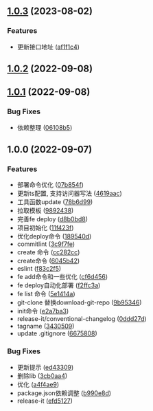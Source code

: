 

## [1.0.3](https://github.com/luozyiii/fe-cli/compare/v1.0.2...v1.0.3) (2023-08-02)


### Features

* 更新接口地址 ([af1f1c4](https://github.com/luozyiii/fe-cli/commit/af1f1c4763cc4315d66279e7a39b13a3d1aad56c))

## [1.0.2](https://github.com/luozyiii/fe-cli/compare/v1.0.1...v1.0.2) (2022-09-08)

## [1.0.1](https://github.com/luozyiii/fe-cli/compare/v1.0.0...v1.0.1) (2022-09-08)


### Bug Fixes

* 依赖整理 ([06108b5](https://github.com/luozyiii/fe-cli/commit/06108b5d7885463c552d7d529943505fbd3b7b14))

## 1.0.0 (2022-09-07)


### Features

* 部署命令优化 ([07b854f](https://github.com/luozyiii/fe-cli/commit/07b854f4f91bfddb5f4156d869e20f9f5e33b7cb))
* 更新ts配置, 支持访问器写法 ([4619aac](https://github.com/luozyiii/fe-cli/commit/4619aac39d4fb5005b4fd077942d41f4b6aa2dd6))
* 工具函数update ([78b6d99](https://github.com/luozyiii/fe-cli/commit/78b6d9908258e07d9724be8576b877224dc74c86))
* 拉取模板 ([9892438](https://github.com/luozyiii/fe-cli/commit/9892438a02bcad71010fa03e2ebc3919e5ecb3b4))
* 完善fe deploy ([d8b0bd8](https://github.com/luozyiii/fe-cli/commit/d8b0bd8c140e3643867fd5e786d64e57a71effbb))
* 项目初始化 ([11f423f](https://github.com/luozyiii/fe-cli/commit/11f423f6e6db726dd5e81f6ef3cd022a2b02055c))
* 优化deploy命令 ([189540d](https://github.com/luozyiii/fe-cli/commit/189540d2b7847de4968ee89a15bfbdedf899a78e))
* commitlint ([3c9f7fe](https://github.com/luozyiii/fe-cli/commit/3c9f7fe15a9603e14bad8e3c70625d2d6cff27a6))
* create 命令 ([cc282cc](https://github.com/luozyiii/fe-cli/commit/cc282cc5075af10a2d97a15ea7aeadd9ead8c212))
* create命令 ([6045b42](https://github.com/luozyiii/fe-cli/commit/6045b42e284540e2144a05026ead7e79f60a12c2))
* eslint ([f83c2f5](https://github.com/luozyiii/fe-cli/commit/f83c2f5256fc3fa6998c78138367e7e0e2e97e24))
* fe add命令和一些优化 ([cf6d456](https://github.com/luozyiii/fe-cli/commit/cf6d4560d89818f89fd0fd963cc9d25699a8bd2c))
* fe deploy自动化部署 ([f2ffc3a](https://github.com/luozyiii/fe-cli/commit/f2ffc3ad528dead4e40272de189518fe34123920))
* fe list 命令 ([5e1414a](https://github.com/luozyiii/fe-cli/commit/5e1414a39388176333a1bfa98496493d6605fa1f))
* git-clone 替换download-git-repo ([9b95346](https://github.com/luozyiii/fe-cli/commit/9b953466a514acb22ffa85961cacde541fb3db64))
* init命令 ([e2a7ba3](https://github.com/luozyiii/fe-cli/commit/e2a7ba333f5c9b3c326e90858e0de001ee7dc28b))
* release-it/conventional-changelog ([0ddd27d](https://github.com/luozyiii/fe-cli/commit/0ddd27d2744c10ce250867dde23aa455248335e1))
* tagname ([3430509](https://github.com/luozyiii/fe-cli/commit/343050937375363345a03d259f0eb34fef00bd2c))
* update .gitignore ([6675808](https://github.com/luozyiii/fe-cli/commit/66758085c4b9d322673536dcb78c15f24e9a46d5))


### Bug Fixes

* 更新提示 ([ed43309](https://github.com/luozyiii/fe-cli/commit/ed43309c29493a233f5d4481320c35ac148682bb))
* 删除lib ([3cb0aa4](https://github.com/luozyiii/fe-cli/commit/3cb0aa4775b778e481be3c60c881c02cf93b420b))
* 优化 ([a4f4ae9](https://github.com/luozyiii/fe-cli/commit/a4f4ae943c9392f005aa466adb676ac04b87cb0e))
* package.json依赖调整 ([b990e8d](https://github.com/luozyiii/fe-cli/commit/b990e8df6760cd8a2ff964bcbc23fd7e8d7f459b))
* release-it ([efd5127](https://github.com/luozyiii/fe-cli/commit/efd5127b54d2f2a57812232c8c6c8284b29e73bd))